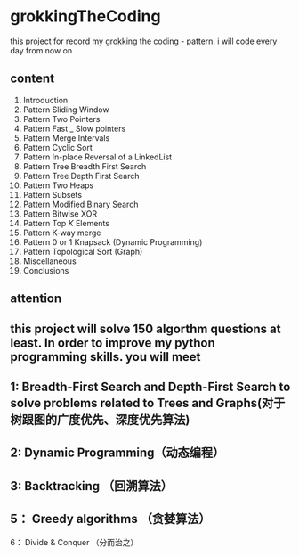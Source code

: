# grokkingTheCoding
this project for record my grokking the coding - pattern. i will code every day from now on
## content
1. Introduction
2. Pattern Sliding Window
3. Pattern Two Pointers
4. Pattern Fast _ Slow pointers
5. Pattern Merge Intervals
6. Pattern Cyclic Sort
7. Pattern In-place Reversal of a LinkedList
8. Pattern Tree Breadth First Search
9. Pattern Tree Depth First Search
10. Pattern Two Heaps
11. Pattern Subsets
12. Pattern Modified Binary Search
13. Pattern Bitwise XOR
14. Pattern Top _K_ Elements
15. Pattern K-way merge
16. Pattern  0 or 1 Knapsack (Dynamic Programming)
17. Pattern Topological Sort (Graph)
18. Miscellaneous
19. Conclusions
## attention
this project will solve 150 algorthm questions at least. In order to improve my python programming skills. you will meet <br>
------------
1:  Breadth-First Search and Depth-First Search to solve problems related to Trees and Graphs(对于树跟图的广度优先、深度优先算法)<br>
------------
2:  Dynamic Programming（动态编程）<br>
------------
3: Backtracking （回溯算法）<br>
------------
5： Greedy algorithms （贪婪算法）<br>
------------
6： Divide & Conquer （分而治之）<br>
